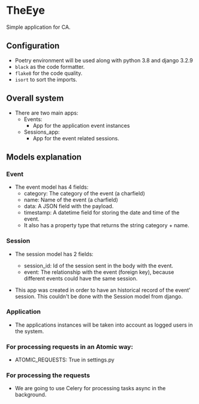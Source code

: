 # TheEye

Simple application for CA.

## Configuration
- Poetry environment will be used along with python 3.8 and django 3.2.9
- `black` as the code formatter.
- `flake8` for the code quality.
- `isort` to sort the imports.

## Overall system

- There are two main apps:
  - Events:
    - App for the application event instances
  - Sessions_app:
    - App for the event related sessions.

## Models explanation
### Event
- The event model has 4 fields:
  - category: The category of the event (a charfield)
  - name: Name of the event (a charfield)
  - data: A JSON field with the payload.
  - timestamp: A datetime field for storing the date and time of the event.
  - It also has a property type that returns the string category + name.

### Session
- The session model has 2 fields:
  - session_id: Id of the session sent in the body with the event.
  - event: The relationship with the event (foreign key), because different events could have the same session.

- This app was created in order to have an historical record of the event' session. This couldn't be done with the Session model from django.

### Application
- The applications instances will be taken into account as logged users in the system.

### For processing requests in an Atomic way:
 - ATOMIC_REQUESTS: True in settings.py


### For processing the requests
- We are going to use Celery for processing tasks async in the background.